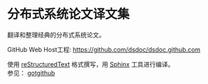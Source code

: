 分布式系统论文译文集
=========================

翻译和整理经典的分布式系统论文。

GitHub Web Host工程: https://github.com/dsdoc/dsdoc.github.com

使用 [reStructuredText](http://docutils.sourceforge.net/rst.html) 格式撰写，用 [Sphinx](http://sphinx.pocoo.org/) 工具进行编译。  
参见： [gotgithub](https://github.com/gotgit/gotgithub)

